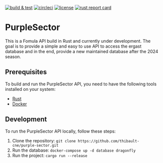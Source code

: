 [![build & test](https://github.com/purpl-sectr/api/blob/master/.github/workflows/rust.yml/badge.svg)](https://github.com/purpl-sectr/api/blob/master/.github/workflows/rust.yml)
[![circleci](https://img.shields.io/circleci/build/gh/purpl-sectr/api?logo=circleci&logoColor=white&label=circleci)](https://circleci.com/gh/purpl-sectr/api)
[![license](https://img.shields.io/github/license/purpl-sectr/api)](https://www.gnu.org/licenses/gpl-3.0.en.html)
[![rust report card](https://rust-reportcard.xuri.me/badge/github.com/purpl-sectr/api)](https://rust-reportcard.xuri.me/report/github.com/purpl-sectr/api)

# PurpleSector

This is a Fomula API build in Rust and currently under development. The goal is to provide a simple and easy to use API to access the ergast database and in the end, provide a new maintained database after the 2024 season.

## Prerequisites

To build and run the PurpleSector API, you need to have the following tools installed on your system:

- [Rust](https://www.rust-lang.org/tools/install)
- [Docker](https://docs.docker.com/get-docker/)

## Development

To run the PurpleSector API locally, follow these steps:

1. Clone the repository: `git clone https://github.com/thibault-cne/purple-sector.git`
2. Run the database: `docker-compose up -d database dragonfly`
3. Run the project: `cargo run --release`
